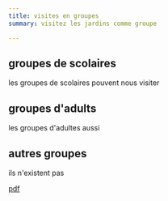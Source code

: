 ```yaml
---
title: visites en groupes
summary: visitez les jardins comme groupe

---
```

## groupes de scolaires

les groupes de scolaires pouvent nous visiter

## groupes d'adults

les groupes d'adultes aussi

## autres groupes

ils n'existent pas

[pdf](/uploads/working-new-yorker-trump-betrays-kurds-2021-03-12.pdf "a pdf")